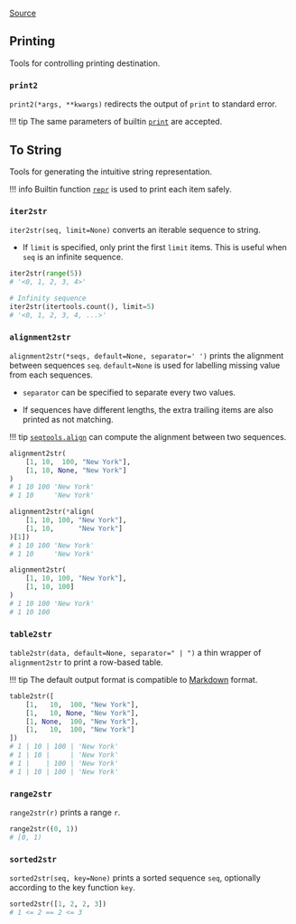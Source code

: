 [Source](https://github.com/chuanconggao/extratools/blob/master/extratools/printtools.py)

## Printing

Tools for controlling printing destination.

### `print2`

`print2(*args, **kwargs)` redirects the output of `print` to standard error.

!!! tip
    The same parameters of builtin [`print`](https://docs.python.org/3.6/library/functions.html#print) are accepted.

## To String

Tools for generating the intuitive string representation.

!!! info
    Builtin function [`repr`](https://docs.python.org/3.6/library/functions.html#repr) is used to print each item safely.


### `iter2str`

`iter2str(seq, limit=None)` converts an iterable sequence to string.

- If `limit` is specified, only print the first `limit` items. This is useful when `seq` is an infinite sequence.

``` python
iter2str(range(5))
# '<0, 1, 2, 3, 4>'

# Infinity sequence
iter2str(itertools.count(), limit=5)
# '<0, 1, 2, 3, 4, ...>'
```

### `alignment2str`

`alignment2str(*seqs, default=None, separator=' ')` prints the alignment between sequences `seq`. `default=None` is used for labelling missing value from each sequences.

- `separator` can be specified to separate every two values.

- If sequences have different lengths, the extra trailing items are also printed as not matching.

!!! tip
    [`seqtools.align`](seqtools#align) can compute the alignment between two sequences.

``` python
alignment2str(
    [1, 10,  100, "New York"],
    [1, 10, None, "New York"]
)
# 1 10 100 'New York'
# 1 10     'New York'

alignment2str(*align(
    [1, 10, 100, "New York"],
    [1, 10,      "New York"]
)[1])
# 1 10 100 'New York'
# 1 10     'New York'

alignment2str(
    [1, 10, 100, "New York"],
    [1, 10, 100]
)
# 1 10 100 'New York'
# 1 10 100     
```

### `table2str`

`table2str(data, default=None, separator=" | ")` a thin wrapper of `alignment2str` to print a row-based table.

!!! tip
    The default output format is compatible to [Markdown](https://github.github.com/gfm/#tables-extension-) format.

``` python
table2str([
    [1,   10,  100, "New York"],
    [1,   10, None, "New York"],
    [1, None,  100, "New York"],
    [1,   10,  100, "New York"]
])
# 1 | 10 | 100 | 'New York'
# 1 | 10 |     | 'New York'
# 1 |    | 100 | 'New York'
# 1 | 10 | 100 | 'New York'
```

### `range2str`

`range2str(r)` prints a range `r`.

``` python
range2str((0, 1))
# [0, 1)
```

### `sorted2str`

`sorted2str(seq, key=None)` prints a sorted sequence `seq`, optionally according to the key function `key`.

``` python
sorted2str([1, 2, 2, 3])
# 1 <= 2 == 2 <= 3
```
